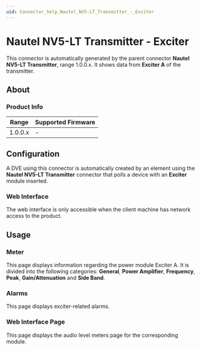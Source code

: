 ```yaml
---
uid: Connector_help_Nautel_NV5-LT_Transmitter_-_Exciter
---
```


# Nautel NV5-LT Transmitter - Exciter

This connector is automatically generated by the parent connector **Nautel NV5-LT Transmitter**, range 1.0.0.x. It shows data from **Exciter A** of the transmitter.

## About

### Product Info

| **Range** | **Supported Firmware** |
|-----------|------------------------|
| 1.0.0.x   | \-                     |

## Configuration

A DVE using this connector is automatically created by an element using the **Nautel NV5-LT Transmitter** connector that polls a device with an **Exciter** module inserted.

### Web Interface

The web interface is only accessible when the client machine has network access to the product.

## Usage

### Meter

This page displays information regarding the power module Exciter A. It is divided into the following categories: **General**, **Power Amplifier**, **Frequency**, **Peak**, **Gain/Attenuation** and **Side Band**.

### Alarms

This page displays exciter-related alarms.

### Web Interface Page

This page displays the audio level meters page for the corresponding module.
